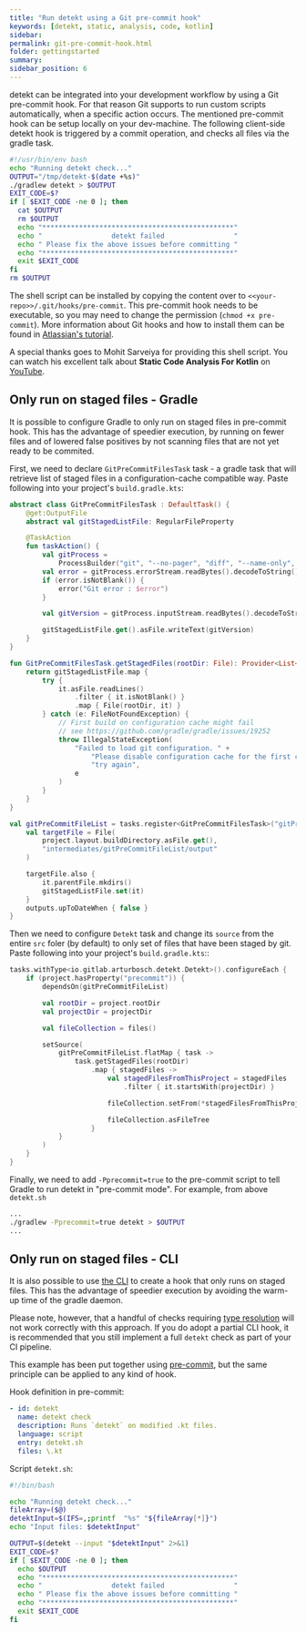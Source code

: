 ```yaml
---
title: "Run detekt using a Git pre-commit hook"
keywords: [detekt, static, analysis, code, kotlin]
sidebar: 
permalink: git-pre-commit-hook.html
folder: gettingstarted
summary:
sidebar_position: 6
---
```


detekt can be integrated into your development workflow by using a Git pre-commit hook.
For that reason Git supports to run custom scripts automatically, when a specific action occurs.
The mentioned pre-commit hook can be setup locally on your dev-machine.
The following client-side detekt hook is triggered by a commit operation, and checks all files via the gradle task.

```bash
#!/usr/bin/env bash
echo "Running detekt check..."
OUTPUT="/tmp/detekt-$(date +%s)"
./gradlew detekt > $OUTPUT
EXIT_CODE=$?
if [ $EXIT_CODE -ne 0 ]; then
  cat $OUTPUT
  rm $OUTPUT
  echo "***********************************************"
  echo "                 detekt failed                 "
  echo " Please fix the above issues before committing "
  echo "***********************************************"
  exit $EXIT_CODE
fi
rm $OUTPUT
```

The shell script can be installed by copying the content over to `<<your-repo>>/.git/hooks/pre-commit`.
This pre-commit hook needs to be executable, so you may need to change the permission (`chmod +x pre-commit`).
More information about Git hooks and how to install them can be found in 
[Atlassian's tutorial](https://www.atlassian.com/git/tutorials/git-hooks).

A special thanks goes to Mohit Sarveiya for providing this shell script.
You can watch his excellent talk about **Static Code Analysis For Kotlin** on 
[YouTube](https://www.youtube.com/watch?v=LT6m5_LO2DQ).

## Only run on staged files - Gradle

It is possible to configure Gradle to only run on staged files in pre-commit hook. 
This has the advantage of speedier execution, by running on fewer files and 
of lowered false positives by not scanning files that are not yet ready to be commited. 

First, we need to declare `GitPreCommitFilesTask` task - a gradle task that will retrieve list of staged files
in a configuration-cache compatible way. Paste following into your project's `build.gradle.kts`:

```kotlin
abstract class GitPreCommitFilesTask : DefaultTask() {
    @get:OutputFile
    abstract val gitStagedListFile: RegularFileProperty

    @TaskAction
    fun taskAction() {
        val gitProcess =
            ProcessBuilder("git", "--no-pager", "diff", "--name-only", "--cached").start()
        val error = gitProcess.errorStream.readBytes().decodeToString()
        if (error.isNotBlank()) {
            error("Git error : $error")
        }

        val gitVersion = gitProcess.inputStream.readBytes().decodeToString().trim()

        gitStagedListFile.get().asFile.writeText(gitVersion)
    }
}

fun GitPreCommitFilesTask.getStagedFiles(rootDir: File): Provider<List<File>> {
    return gitStagedListFile.map {
        try {
            it.asFile.readLines()
                .filter { it.isNotBlank() }
                .map { File(rootDir, it) }
        } catch (e: FileNotFoundException) {
            // First build on configuration cache might fail
            // see https://github.com/gradle/gradle/issues/19252
            throw IllegalStateException(
                "Failed to load git configuration. " +
                    "Please disable configuration cache for the first commit and " +
                    "try again",
                e
            )
        }
    }
}

val gitPreCommitFileList = tasks.register<GitPreCommitFilesTask>("gitPreCommitFileList") {
    val targetFile = File(
        project.layout.buildDirectory.asFile.get(),
        "intermediates/gitPreCommitFileList/output"
    )

    targetFile.also {
        it.parentFile.mkdirs()
        gitStagedListFile.set(it)
    }
    outputs.upToDateWhen { false }
}
```

Then we need to configure `Detekt` task and change its `source` from the entire `src` foler (by default) to only set of
files that have been staged by git. Paste following into your project's `build.gradle.kts`::

```kotlin
tasks.withType<io.gitlab.arturbosch.detekt.Detekt>().configureEach {
    if (project.hasProperty("precommit")) {
        dependsOn(gitPreCommitFileList)

        val rootDir = project.rootDir
        val projectDir = projectDir

        val fileCollection = files()

        setSource(
            gitPreCommitFileList.flatMap { task ->
                task.getStagedFiles(rootDir)
                    .map { stagedFiles ->
                        val stagedFilesFromThisProject = stagedFiles
                            .filter { it.startsWith(projectDir) }

                        fileCollection.setFrom(*stagedFilesFromThisProject.toTypedArray())

                        fileCollection.asFileTree
                    }
            }
        )
    }
}
```

Finally, we need to add `-Pprecommit=true` to the pre-commit script to tell Gradle to run detekt in "pre-commit mode".
For example, from above `detekt.sh` 

```bash
...
./gradlew -Pprecommit=true detekt > $OUTPUT
...
```

## Only run on staged files - CLI

It is also possible to use [the CLI](/docs/gettingstarted/cli) to create a hook that only runs on staged files. This has the advantage of speedier execution by avoiding the warm-up time of the gradle daemon.

Please note, however, that a handful of checks requiring [type resolution](/docs/gettingstarted/type-resolution) will not work correctly with this approach. If you do adopt a partial CLI hook, it is recommended that you still implement a full `detekt` check as part of your CI pipeline.

This example has been put together using [pre-commit](https://pre-commit.com/), but the same principle can be applied to any kind of hook. 

Hook definition in pre-commit:

```yml
- id: detekt
  name: detekt check
  description: Runs `detekt` on modified .kt files.
  language: script
  entry: detekt.sh
  files: \.kt
```

Script `detekt.sh`:

```bash
#!/bin/bash

echo "Running detekt check..."
fileArray=($@)
detektInput=$(IFS=,;printf  "%s" "${fileArray[*]}")
echo "Input files: $detektInput"

OUTPUT=$(detekt --input "$detektInput" 2>&1)
EXIT_CODE=$?
if [ $EXIT_CODE -ne 0 ]; then
  echo $OUTPUT
  echo "***********************************************"
  echo "                 detekt failed                 "
  echo " Please fix the above issues before committing "
  echo "***********************************************"
  exit $EXIT_CODE
fi
```
